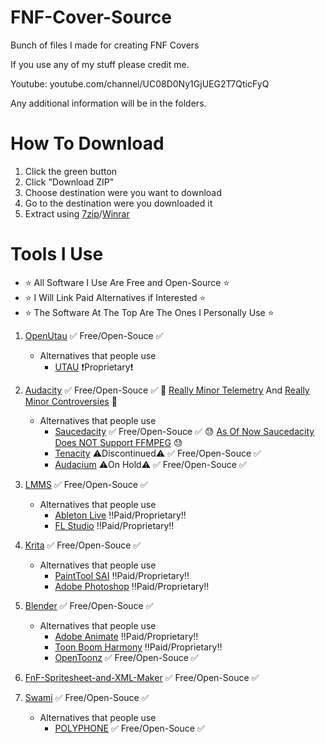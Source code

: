 # FNF-Cover-Source
Bunch of files I made for creating FNF Covers

If you use any of my stuff please credit me.

Youtube: youtube.com/channel/UC08D0Ny1GjUEG2T7QticFyQ

Any additional information will be in the folders.

# How To Download

1. Click the green button
2. Click "Download ZIP"
3. Choose destination were you want to download
4. Go to the destination were you downloaded it
5. Extract using [7zip](https://www.7-zip.org/)/[Winrar](https://www.win-rar.com/start.html?&L=0)

# Tools I Use

- ⭐️ All Software I Use Are Free and Open-Source ⭐️
- ⭐️ I Will Link Paid Alternatives if Interested ⭐️
- ⭐️ The Software At The Top Are The Ones I Personally Use ⭐️

1. [OpenUtau](https://www.openutau.com/) ✅️ Free/Open-Souce ✅️
	- Alternatives that people use
		- [UTAU](http://utau2008.web.fc2.com/) ❗Proprietary❗
		
2. [Audacity](https://www.audacityteam.org/) ✅️ Free/Open-Souce ✅️ 💢️ [Really Minor Telemetry](https://itigic.com/audacity-3-0-3-introduces-telemetry-disable-it/) And [Really Minor Controversies](https://github.com/audacity/audacity/pull/835) 💢️ 
	- Alternatives that people use
		- [Saucedacity](https://saucedacity.github.io/) ✅️ Free/Open-Souce ✅️ 😓️ [As Of Now Saucedacity Does NOT Support FFMPEG](https://github.com/saucedacity/saucedacity/wiki/FFmpeg-Support-in-Saucedacity) 😓️
		- [Tenacity](https://tenacityaudio.org/) ⚠️Discontinued⚠️ ✅️ Free/Open-Souce ✅️
		- [Audacium](https://audacium.github.io/audacium/) ⚠️On Hold⚠️ ✅️ Free/Open-Souce ✅️

		
3. [LMMS](https://lmms.io/) ✅️ Free/Open-Souce ✅️
	- Alternatives that people use
		- [Ableton Live](https://www.ableton.com/) ‼️Paid/Proprietary‼️
		- [FL Studio](https://www.image-line.com/) ‼️Paid/Proprietary‼️

		
4. [Krita](https://krita.org) ✅️ Free/Open-Souce ✅️
	- Alternatives that people use
		- [PaintTool SAI](https://www.systemax.jp/en/sai/) ‼️Paid/Proprietary‼️
		- [Adobe Photoshop](https://www.adobe.com/products/photoshop.html) ‼️Paid/Proprietary‼️
		
5. [Blender](https://www.blender.org) ✅️ Free/Open-Souce ✅️
	- Alternatives that people use
		- [Adobe Animate](https://www.adobe.com/products/animate.html) ‼️Paid/Proprietary‼️
		- [Toon Boom Harmony](https://www.toonboom.com/products/harmony) ‼️Paid/Proprietary‼️
		- [OpenToonz](https://opentoonz.github.io/e/) ✅️ Free/Open-Souce ✅️
		
6. [FnF-Spritesheet-and-XML-Maker](https://github.com/UncertainProd/FnF-Spritesheet-and-XML-Maker) ✅️ Free/Open-Souce ✅️

7. [Swami](http://www.swamiproject.org/) ✅️ Free/Open-Souce ✅️
	- Alternatives that people use
		- [POLYPHONE](https://www.polyphone-soundfonts.com/) ✅️ Free/Open-Souce ✅️
